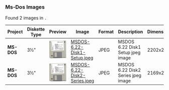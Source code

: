 ### Ms-Dos Images

Found 2 images in `.`

| Project | Diskette Type | Preview | Image | Format | Description | Dimensions |
|---------|---------------|---------|-------|--------|-------------|------------|
| **MS-DOS** | 3½" | ![MSDOS-6.22-Disk1-Setup.jpeg](fd312/MSDOS-6.22-Disk1-Setup.jpeg) | [MSDOS-6.22-Disk1-Setup.jpeg](fd312/MSDOS-6.22-Disk1-Setup.jpeg) | JPEG | MSDOS 6.22 Disk1 Setup jpeg image | 2202x2316 |
| **MS-DOS** | 3½" | ![MSDOS-6.22-Disk2-Series.jpeg](fd312/MSDOS-6.22-Disk2-Series.jpeg) | [MSDOS-6.22-Disk2-Series.jpeg](fd312/MSDOS-6.22-Disk2-Series.jpeg) | JPEG | MSDOS 6.22 Disk2 Series jpeg image | 2169x2250 |

